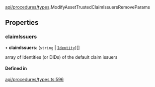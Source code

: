 [api/procedures/types](../../../../Modules/API/Procedures/Types.md).ModifyAssetTrustedClaimIssuersRemoveParams

## Properties

### claimIssuers

• **claimIssuers**: (`string` \| [`Identity`](../../../../Classes/API/Entities/Identity/Identity.md))[]

array of Identities (or DIDs) of the default claim issuers

#### Defined in

[api/procedures/types.ts:596](https://github.com/PolymeshAssociation/polymesh-sdk/blob/15be87e8/src/api/procedures/types.ts#L596)
